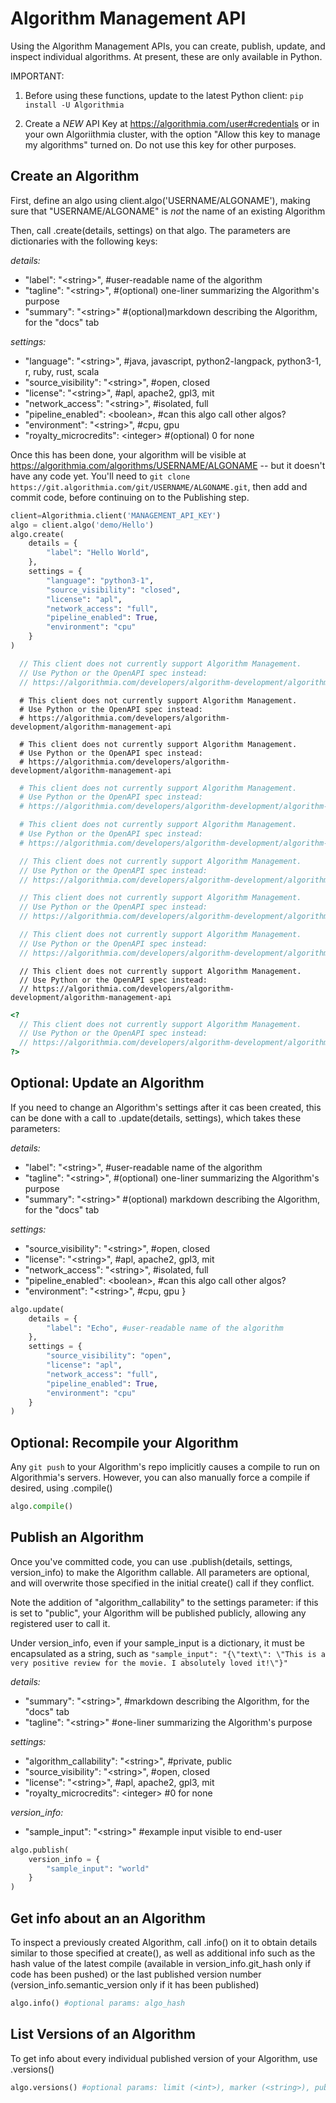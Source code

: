 # Algorithm Management API

Using the Algorithm Management APIs, you can create, publish, update, and inspect individual algorithms. At present, these are only available in Python.

IMPORTANT:

1. Before using these functions, update to the latest Python client: `pip install -U Algorithmia`

2. Create a *NEW* API Key at https://algorithmia.com/user#credentials or in your own Algoriithmia cluster, with the option "Allow this key to manage my algorithms" turned on. Do not use this key for other purposes.  

## Create an Algorithm

First, define an algo using client.algo('USERNAME/ALGONAME'), making sure that "USERNAME/ALGONAME" is *not* the name of an existing Algorithm

Then, call .create(details, settings) on that algo. The parameters are dictionaries with the following keys:

*details:*
* "label": "\<string>", #user-readable name of the algorithm
* "tagline": "\<string>", #(optional) one-liner summarizing the Algorithm's purpose
* "summary": "\<string>" #(optional)markdown describing the Algorithm, for the "docs" tab

*settings:*
* "language": "\<string>", #java, javascript, python2-langpack, python3-1, r, ruby, rust, scala
* "source_visibility": "\<string>", #open, closed
* "license": "\<string>", #apl, apache2, gpl3, mit
* "network_access": "\<string>", #isolated, full
* "pipeline_enabled": \<boolean>, #can this algo call other algos?
* "environment": "\<string>", #cpu, gpu
* "royalty_microcredits": \<integer> #(optional) 0 for none
</pre>

Once this has been done, your algorithm will be visible at https://algorithmia.com/algorithms/USERNAME/ALGONAME -- but it doesn't have any code yet. You'll need to `git clone https://git.algorithmia.com/git/USERNAME/ALGONAME.git`, then add and commit code, before continuing on to the Publishing step.

```python
client=Algorithmia.client('MANAGEMENT_API_KEY')
algo = client.algo('demo/Hello')
algo.create(
    details = {
        "label": "Hello World",
    },
    settings = {
        "language": "python3-1",
        "source_visibility": "closed",
        "license": "apl",
        "network_access": "full",
        "pipeline_enabled": True,
        "environment": "cpu"
    }
)
```

```javascript
  // This client does not currently support Algorithm Management.
  // Use Python or the OpenAPI spec instead:
  // https://algorithmia.com/developers/algorithm-development/algorithm-management-api
```

```shell
  # This client does not currently support Algorithm Management.
  # Use Python or the OpenAPI spec instead:
  # https://algorithmia.com/developers/algorithm-development/algorithm-management-api
```

```cli
  # This client does not currently support Algorithm Management.
  # Use Python or the OpenAPI spec instead:
  # https://algorithmia.com/developers/algorithm-development/algorithm-management-api
```

```r
  # This client does not currently support Algorithm Management.
  # Use Python or the OpenAPI spec instead:
  # https://algorithmia.com/developers/algorithm-development/algorithm-management-api
```

```ruby
  # This client does not currently support Algorithm Management.
  # Use Python or the OpenAPI spec instead:
  # https://algorithmia.com/developers/algorithm-development/algorithm-management-api
```

```java
  // This client does not currently support Algorithm Management.
  // Use Python or the OpenAPI spec instead:
  // https://algorithmia.com/developers/algorithm-development/algorithm-management-api
```

```scala
  // This client does not currently support Algorithm Management.
  // Use Python or the OpenAPI spec instead:
  // https://algorithmia.com/developers/algorithm-development/algorithm-management-api
```

```rust
  // This client does not currently support Algorithm Management.
  // Use Python or the OpenAPI spec instead:
  // https://algorithmia.com/developers/algorithm-development/algorithm-management-api
```

```nodejs
  // This client does not currently support Algorithm Management.
  // Use Python or the OpenAPI spec instead:
  // https://algorithmia.com/developers/algorithm-development/algorithm-management-api
```

```php
<?
  // This client does not currently support Algorithm Management.
  // Use Python or the OpenAPI spec instead:
  // https://algorithmia.com/developers/algorithm-development/algorithm-management-api
?>
```

## Optional: Update an Algorithm

If you need to change an Algorithm's settings after it cas been created, this can be done with a call to .update(details, settings), which takes these parameters:

*details:*
* "label": "\<string>", #user-readable name of the algorithm
* "tagline": "\<string>", #(optional) one-liner summarizing the Algorithm's purpose
* "summary": "\<string>" #(optional) markdown describing the Algorithm, for the "docs" tab

*settings:*
* "source_visibility": "\<string>", #open, closed
* "license": "\<string>", #apl, apache2, gpl3, mit
* "network_access": "\<string>", #isolated, full
* "pipeline_enabled": \<boolean>, #can this algo call other algos?
* "environment": "\<string>", #cpu, gpu
}

```python
algo.update(
    details = {
        "label": "Echo", #user-readable name of the algorithm
    },
    settings = {
        "source_visibility": "open",
        "license": "apl",
        "network_access": "full",
        "pipeline_enabled": True,
        "environment": "cpu"
    }
)
```

## Optional: Recompile your Algorithm

Any `git push` to your Algorithm's repo implicitly causes a compile to run on Algorithmia's servers. However, you can also manually force a compile if desired, using .compile()

```python
algo.compile()
```

## Publish an Algorithm

Once you've committed code, you can use .publish(details, settings, version_info) to make the Algorithm callable. All parameters are optional, and will overwrite those specified in the initial create() call if they conflict.

Note the addition of "algorithm_callability" to the settings parameter: if this is set to "public", your Algorithm will be published publicly, allowing any registered user to call it.

Under version_info, even if your sample_input is a dictionary, it must be encapsulated as a string, such as `"sample_input": "{\"text\": \"This is a very positive review for the movie. I absolutely loved it!\"}"`

*details:*
* "summary": "\<string>", #markdown describing the Algorithm, for the "docs" tab
* "tagline": "\<string>" #one-liner summarizing the Algorithm's purpose

*settings:*
* "algorithm_callability": "\<string>", #private, public
* "source_visibility": "\<string>", #open, closed
* "license": "\<string>", #apl, apache2, gpl3, mit
* "royalty_microcredits": \<integer> #0 for none

*version_info:*
* "sample_input": "\<string>" #example input visible to end-user

```python
algo.publish(
    version_info = {
        "sample_input": "world"
    }
)
```

## Get info about an an Algorithm

To inspect a previously created Algorithm, call .info() on it to obtain details similar to those specified at create(), as well as additional info such as the hash value of the latest compile (available in version_info.git_hash only if code has been pushed) or the last published version number (version_info.semantic_version only if it has been published)

```python
algo.info() #optional params: algo_hash
```

## List Versions of an Algorithm

To get info about every individual published version of your Algorithm, use .versions()

```python
algo.versions() #optional params: limit (<int>), marker (<string>), published (<boolean>), callable (<boolean>)
```